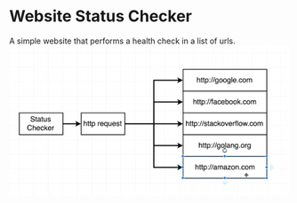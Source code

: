 # Website Status Checker
A simple website that performs a health check in a list of urls.
![website status checker 1](./images/website_status_checker_1.png)